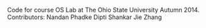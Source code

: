 Code for course OS Lab at The Ohio State University Autumn 2014.
Contributors:
	Nandan Phadke
	Dipti Shankar
	Jie Zhang
